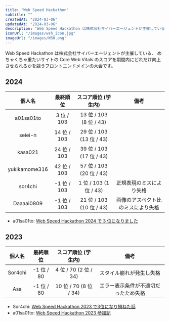 ```yaml
---
title: "Web Speed Hackathon"
subtitle: ""
createdAt: "2024-03-06"
updatedAt: "2024-03-06"
description: "Web Speed Hackathon は株式会社サイバーエージェントが主催している、めちゃくちゃ重たいサイトの Core Web Vitals のスコアを期間内にどれだけ向上させられるかを競うフロントエンドメインの大会です。"
iconUrl: "/images/wsh_icon.jpg"
imageUrl: "/images/WSH.png"
---
```


Web Speed Hackathon は株式会社サイバーエージェントが主催している、
めちゃくちゃ重たいサイトの Core Web Vitals のスコアを期間内にどれだけ向上させられるかを競うフロントエンドメインの大会です。

## 2024
| 個人名 | 最終順位 | スコア順位 (学生内) | 備考 |
| :-: | :-: | :-: | :-: |
| a01sa01to | 3 位 / 103 | 13 位 / 103 (8 位 / 43) |  |
| seiei-n | 14 位 / 103 | 29 位 / 103 (13 位 / 43) |  |
| kasa021 | 24 位 / 103 | 39 位 / 103 (17 位 / 43) |  |
| yukikamome316 | 42 位 / 103 | 57 位 / 103 (20 位 / 43) |  |
| sor4chi | -1 位 / 103 | 1 位 / 103 (1 位 / 43) | 正規表現のミスにより失格 |
| Daaaai0809 | -1 位 / 103 | 21 位 / 103 (10 位 / 43) | 画像のアスペクト比のミスにより失格 |

- a01sa01to: [Web Speed Hackathon 2024 で 3 位になりました](https://a01sa01to.com/articles/2024/03/ca-wsh/)


## 2023
| 個人名 | 最終順位 | スコア順位 (学生内) | 備考 |
| :-: | :-: | :-: | :-: |
| Sor4chi | -1 位 / 80 | 4 位 / 70 (2 位 / 34) | スタイル崩れが発生し失格 |
| Asa | -1 位 / 80 | 10 位 / 70 (8 位 / 34) | エラー表示条件が不適切だったため失格 |

- Sor4chi: [Web Speed Hackathon 2023 で3位になり損ねた話](https://zenn.dev/monica/articles/7e060938f72073)
- a01sa01to: [Web Speed Hackathon 2023 参加記](https://a01sa01to.com/articles/2023/03/ca-wsh/)